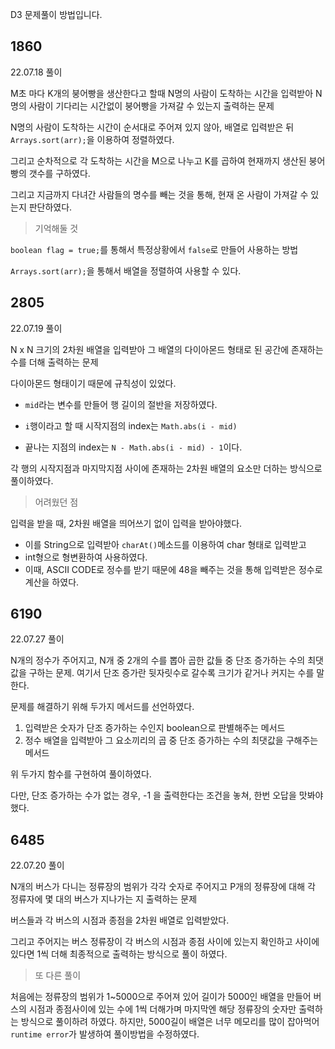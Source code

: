 D3 문제풀이 방법입니다.

## 1860

22.07.18 풀이

M초 마다 K개의 붕어빵을 생산한다고 할때 N명의 사람이 도착하는 시간을 입력받아 N명의 사람이 기다리는 시간없이 붕어빵을 가져갈 수 있는지 출력하는 문제

N명의 사람이 도착하는 시간이 순서대로 주어져 있지 않아, 배열로 입력받은 뒤 `Arrays.sort(arr);`을 이용하여 정렬하였다.

그리고 순차적으로 각 도착하는 시간을 M으로 나누고 K를 곱하여 현재까지 생산된 붕어빵의 갯수를 구하였다.

그리고 지금까지 다녀간 사람들의 명수를 빼는 것을 통해, 현재 온 사람이 가져갈 수 있는지 판단하였다.

> 기억해둘 것

`boolean flag = true;`를 통해서 특정상황에서 `false`로 만들어 사용하는 방법

`Arrays.sort(arr);`을 통해서 배열을 정렬하여 사용할 수 있다.

## 2805

22.07.19 풀이

N x N 크기의 2차원 배열을 입력받아 그 배열의 다이아몬드 형태로 된 공간에 존재하는 수를 더해 출력하는 문제

다이아몬드 형태이기 때문에 규칙성이 있었다.

- `mid`라는 변수를 만들어 행 길이의 절반을 저장하였다.

- `i`행이라고 할 때 시작지점의 index는 `Math.abs(i - mid)`

- 끝나는 지점의 index는 `N - Math.abs(i - mid) - 1`이다.

각 행의 시작지점과 마지막지점 사이에 존재하는 2차원 배열의 요소만 더하는 방식으로 풀이하였다.

> 어려웠던 점

입력을 받을 때, 2차원 배열을 띄어쓰기 없이 입력을 받아야했다.
- 이를 String으로 입력받아 `charAt()`메소드를 이용하여 char 형태로 입력받고
- int형으로 형변환하여 사용하였다.
- 이때, ASCII CODE로 정수를 받기 때문에 48을 빼주는 것을 통해 입력받은 정수로 계산을 하였다.

## 6190

22.07.27 풀이

N개의 정수가 주어지고, N개 중 2개의 수를 뽑아 곱한 값들 중 단조 증가하는 수의 최댓값을 구하는 문제. 여기서 단조 증가란 뒷자릿수로 갈수록 크기가 같거나 커지는 수를 말한다.

문제를 해결하기 위해 두가지 메서드를 선언하였다.

1. 입력받은 숫자가 단조 증가하는 수인지 boolean으로 판별해주는 메서드
2. 정수 배열을 입력받아 그 요소끼리의 곱 중 단조 증가하는 수의 최댓값을 구해주는 메서드

위 두가지 함수를 구현하여 풀이하였다. 

다만, 단조 증가하는 수가 없는 경우, -1 을 출력한다는 조건을 놓쳐, 한번 오답을 맛봐야했다.

## 6485

22.07.20 풀이

N개의 버스가 다니는 정류장의 범위가 각각 숫자로 주어지고 P개의 정류장에 대해 각 정류자에 몇 대의 버스가 지나가는 지 출력하는 문제

버스들과 각 버스의 시점과 종점을 2차원 배열로 입력받았다.

그리고 주어지는 버스 정류장이 각 버스의 시점과 종점 사이에 있는지 확인하고 사이에 있다면 1씩 더해 최종적으로 출력하는 방식으로 풀이 하였다.

> 또 다른 풀이

처음에는 정류장의 범위가 1~5000으로 주어져 있어 길이가 5000인 배열을 만들어 버스의 시점과 종점사이에 있는 수에 1씩 더해가며 마지막엔 해당 정류장의 숫자만 출력하는 방식으로 풀이하려 하였다.
하지만, 5000길이 배열은 너무 메모리를 많이 잡아먹어 `runtime error`가 발생하여 풀이방법을 수정하였다.
